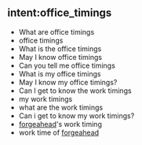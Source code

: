 ## intent:office_timings
- What are office timings
- office timings
- What is the office timings
- May I know office timings
- Can you tell me office timings
- What is my office timings
- May I know my office timings?
- Can I get to know the work timings
- my work timings
- what are the work timings
- Can i get to know my work timings?
- [forgeahead](org)'s work timing
- work time of [forgeahead](org)
